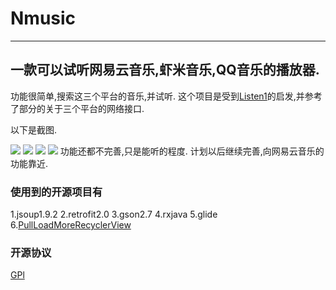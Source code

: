 # Nmusic

---

## 一款可以试听网易云音乐,虾米音乐,QQ音乐的播放器.

功能很简单,搜索这三个平台的音乐,并试听.
这个项目是受到[Listen1](http://listen1.github.io/listen1/)的启发,并参考了部分的关于三个平台的网络接口.

以下是截图.
 
![](http://oe38oe3ti.bkt.clouddn.com/17-4-2/40659659-file_1491114239775_d2aa.png)
![](http://oe38oe3ti.bkt.clouddn.com/17-4-2/38778227-file_1491114234063_17a22.png)
![](http://oe38oe3ti.bkt.clouddn.com/17-4-2/67170602-file_1491114234295_3f5d.png)
![](http://oe38oe3ti.bkt.clouddn.com/17-4-2/12557623-file_1491114239938_7485.png)
功能还都不完善,只是能听的程度.
计划以后继续完善,向网易云音乐的功能靠近.

### 使用到的开源项目有
1.jsoup1.9.2
2.retrofit2.0
3.gson2.7
4.rxjava
5.glide
6.[PullLoadMoreRecyclerView](https://github.com/WuXiaolong/PullLoadMoreRecyclerView)
### 开源协议
[GPl](http://www.gnu.org/licenses/gpl.html)

